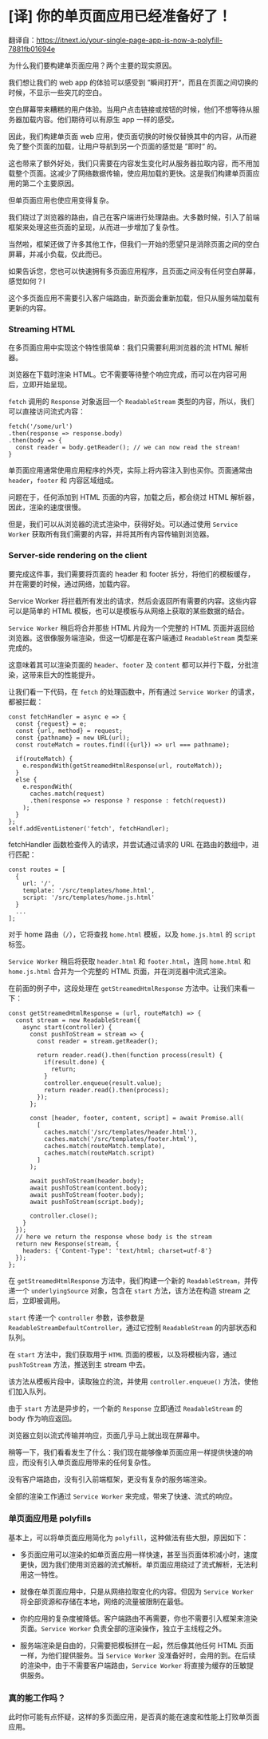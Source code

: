 # [译] 你的单页面应用已经准备好了！



翻译自：https://itnext.io/your-single-page-app-is-now-a-polyfill-7881fb01694e



为什么我们要构建单页面应用？两个主要的现实原因。



我们想让我们的 web app 的体验可以感受到 ”瞬间打开“，而且在页面之间切换的时候，不显示一些突兀的空白。



空白屏幕带来糟糕的用户体验。当用户点击链接或按钮的时候，他们不想等待从服务器加载内容。他们期待可以有原生 app 一样的感受。



因此，我们构建单页面 web 应用，使页面切换的时候仅替换其中的内容，从而避免了整个页面的加载，让用户导航到另一个页面的感觉是 ”即时“ 的。



这也带来了额外好处，我们只需要在内容发生变化时从服务器拉取内容，而不用加载整个页面。这减少了网络数据传输，使应用加载的更快。这是我们构建单页面应用的第二个主要原因。



但单页面应用也使应用变得复杂。



我们绕过了浏览器的路由，自己在客户端进行处理路由。大多数时候，引入了前端框架来处理这些页面的呈现，从而进一步增加了复杂性。



当然啦，框架还做了许多其他工作，但我们一开始的愿望只是消除页面之间的空白屏幕，并减小负载，仅此而已。



如果告诉您，您也可以快速拥有多页面应用程序，且页面之间没有任何空白屏幕，感觉如何？l



这个多页面应用不需要引入客户端路由，新页面会重新加载，但只从服务端加载有更新的内容。



### Streaming HTML



在多页面应用中实现这个特性很简单：我们只需要利用浏览器的流 HTML 解析器。



浏览器在下载时渲染 HTML。它不需要等待整个响应完成，而可以在内容可用后，立即开始呈现。



`fetch` 调用的 `Response` 对象返回一个 `ReadableStream` 类型的内容，所以，我们可以直接访问流式内容：



```
fetch('/some/url')
.then(response => response.body)
.then(body => {
  const reader = body.getReader(); // we can now read the stream!
}
```



单页面应用通常使用应用程序的外壳，实际上将内容注入到也买你。页面通常由 `header`，`footer` 和 内容区域组成。



问题在于，任何添加到 HTML 页面的内容，加载之后，都会绕过 HTML 解析器，因此，渲染的速度很慢。



但是，我们可以从浏览器的流式渲染中，获得好处。可以通过使用 `Service Worker` 获取所有我们需要的内容，并将其所有内容传输到浏览器。



### Server-side rendering on the client

要完成这件事，我们需要将页面的 header 和 footer 拆分，将他们的模板缓存，并在需要的时候，通过网络，加载内容。



Service Worker 将拦截所有发出的请求，然后会返回所有需要的内容。这些内容可以是简单的 HTML 模板，也可以是模板与从网络上获取的某些数据的结合。



`Service Worker` 稍后将合并那些 HTML 片段为一个完整的 HTML 页面并返回给浏览器。这很像服务端渲染，但这一切都是在客户端通过 `ReadableStream` 类型来完成的。



这意味着其可以渲染页面的 `header`、`footer` 及 `content` 都可以并行下载，分批渲染，这带来巨大的性能提升。



让我们看一下代码，在 `fetch` 的处理函数中，所有通过 `Service Worker` 的请求，都被拦截：



```
const fetchHandler = async e => {
  const {request} = e;
  const {url, method} = request;
  const {pathname} = new URL(url);
  const routeMatch = routes.find(({url}) => url === pathname);

  if(routeMatch) {
    e.respondWith(getStreamedHtmlResponse(url, routeMatch));
  }
  else {
    e.respondWith(
      caches.match(request)
      .then(response => response ? response : fetch(request))
    );
  }
};
self.addEventListener('fetch', fetchHandler);
```



fetchHandler 函数检查传入的请求，并尝试通过请求的 URL 在路由的数组中，进行匹配：



```
const routes = [
  {
    url: '/',
    template: '/src/templates/home.html',
    script: '/src/templates/home.js.html'
  }
  ...
];
```



对于 home 路由（`/`），它将查找 `home.html` 模板，以及 `home.js.html` 的 `script` 标签。



`Service Worker` 稍后将获取 `header.html` 和 `footer.html`，连同 `home.html` 和 `home.js.html` 合并为一个完整的 HTML 页面，并在浏览器中流式渲染。



在前面的例子中，这段处理在 `getStreamedHtmlResponse` 方法中。让我们来看一下：



````
const getStreamedHtmlResponse = (url, routeMatch) => {
  const stream = new ReadableStream({
    async start(controller) {
      const pushToStream = stream => {
        const reader = stream.getReader();

        return reader.read().then(function process(result) {
          if(result.done) {
            return;
          }
          controller.enqueue(result.value);
          return reader.read().then(process);
        });
      };

      const [header, footer, content, script] = await Promise.all(
        [
          caches.match('/src/templates/header.html'),
          caches.match('/src/templates/footer.html'),
          caches.match(routeMatch.template),
          caches.match(routeMatch.script)
        ]
      );

      await pushToStream(header.body);
      await pushToStream(content.body);
      await pushToStream(footer.body);
      await pushToStream(script.body);

      controller.close();
    }
  });
  // here we return the response whose body is the stream
  return new Response(stream, {
    headers: {'Content-Type': 'text/html; charset=utf-8'}
  });
};
````



在 `getStreamedHtmlResponse` 方法中，我们构建一个新的 `ReadableStream`，并传递一个 `underlyingSource` 对象，包含在 `start` 方法，该方法在构造 stream 之后，立即被调用。



`start` 传递一个 `controller` 参数，该参数是 `ReadableStreamDefaultController`，通过它控制 `ReadableStream` 的内部状态和队列。



在 `start` 方法中，我们获取用于 `HTML` 页面的模板，以及将模板内容，通过 `pushToStream` 方法，推送到主 stream 中去。



该方法从模板片段中，读取独立的流，并使用 `controller.enqueue()` 方法，使他们加入队列。



由于 `start` 方法是异步的，一个新的 `Response` 立即通过 `ReadableStream` 的 body 作为响应返回。



浏览器立刻以流式传输并响应，页面几乎马上就出现在屏幕中。



稍等一下，我们看看发生了什么：我们现在能够像单页面应用一样提供快速的响应，而没有引入单页面应用带来的任何复杂性。



没有客户端路由，没有引入前端框架，更没有复杂的服务端渲染。



全部的渲染工作通过 `Service Worker` 来完成，带来了快速、流式的响应。



### 单页面应用是 polyfills



基本上，可以将单页面应用简化为 `polyfill`，这种做法有些大胆，原因如下：



- 多页面应用可以渲染的如单页面应用一样快速，甚至当页面体积减小时，速度更快，因为我们使用浏览器的流式解析。单页面应用绕过了流式解析，无法利用这一特性。

- 就像在单页面应用中，只是从网络拉取变化的内容。但因为 `Service Worker` 将全部资源和存储在本地，网络的流量被限制在最低。
- 你的应用的复杂度被降低。客户端路由不再需要，你也不需要引入框架来渲染页面。`Service Worker` 负责全部的渲染操作，独立于主线程之外。
- 服务端渲染是自由的，只需要把模板拼在一起，然后像其他任何 HTML 页面一样，为他们提供服务。当 `Service Worker` 没准备好时，会用的到。在后续的渲染中，由于不需要客户端路由，`Service Worker` 将直接为缓存的压敏提供服务。



### 真的能工作吗？



此时你可能有点怀疑，这样的多页面应用，是否真的能在速度和性能上打败单页面应用。 






